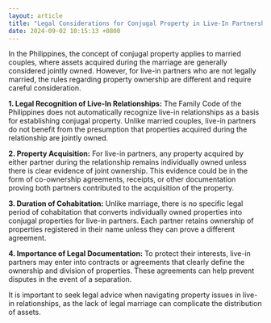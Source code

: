 ```yaml
---
layout: article
title: "Legal Considerations for Conjugal Property in Live-In Partnerships"
date: 2024-09-02 10:15:13 +0800
---
```


<p>In the Philippines, the concept of conjugal property applies to married couples, where assets acquired during the marriage are generally considered jointly owned. However, for live-in partners who are not legally married, the rules regarding property ownership are different and require careful consideration.</p><p><strong>1. Legal Recognition of Live-In Relationships:</strong> The Family Code of the Philippines does not automatically recognize live-in relationships as a basis for establishing conjugal property. Unlike married couples, live-in partners do not benefit from the presumption that properties acquired during the relationship are jointly owned.</p><p><strong>2. Property Acquisition:</strong> For live-in partners, any property acquired by either partner during the relationship remains individually owned unless there is clear evidence of joint ownership. This evidence could be in the form of co-ownership agreements, receipts, or other documentation proving both partners contributed to the acquisition of the property.</p><p><strong>3. Duration of Cohabitation:</strong> Unlike marriage, there is no specific legal period of cohabitation that converts individually owned properties into conjugal properties for live-in partners. Each partner retains ownership of properties registered in their name unless they can prove a different agreement.</p><p><strong>4. Importance of Legal Documentation:</strong> To protect their interests, live-in partners may enter into contracts or agreements that clearly define the ownership and division of properties. These agreements can help prevent disputes in the event of a separation.</p><p>It is important to seek legal advice when navigating property issues in live-in relationships, as the lack of legal marriage can complicate the distribution of assets.</p>